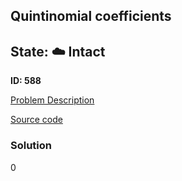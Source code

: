 ## Quintinomial coefficients

## State: :cloud: **Intact**

**ID: 588**

[Problem Description](https://projecteuler.net/problem=588)

[Source code](main.cpp)

### Solution
0